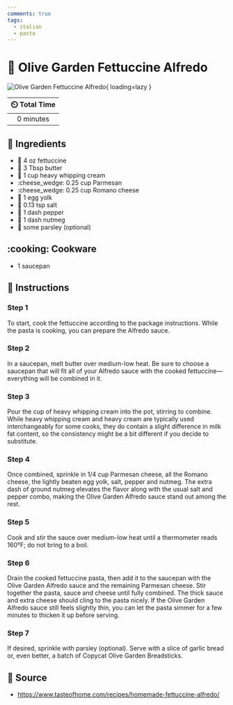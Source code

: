 ```yaml
---
comments: true
tags:
  - italian
  - pasta
---
```

# :spaghetti: Olive Garden Fettuccine Alfredo

![Olive Garden Fettuccine Alfredo](../assets/images/olive-garden-fettuccine-alfredo.jpg){ loading=lazy }

| :timer_clock: Total Time |
|:-----------------------: |
| 0 minutes |

## :salt: Ingredients

- :spaghetti: 4 oz fettuccine
- :butter: 3 Tbsp butter
- :icecream: 1 cup heavy whipping cream
- :cheese_wedge: 0.25 cup Parmesan
- :cheese_wedge: 0.25 cup Romano cheese
- :egg: 1 egg yolk
- :salt: 0.13 tsp salt
- :salt: 1 dash pepper
- :chestnut: 1 dash nutmeg
- :herb: some parsley (optional)

## :cooking: Cookware

- 1 saucepan

## :pencil: Instructions

### Step 1

To start, cook the fettuccine according to the package instructions. While the pasta is cooking, you can prepare the
Alfredo sauce.

### Step 2

In a saucepan, melt butter over medium-low heat. Be sure to choose a saucepan that will fit all of your Alfredo sauce
with the cooked fettuccine—everything will be combined in it.

### Step 3

Pour the cup of heavy whipping cream into the pot, stirring to combine. While heavy whipping cream and heavy cream are
typically used interchangeably for some cooks, they do contain a slight difference in milk fat content, so the
consistency might be a bit different if you decide to substitute.

### Step 4

Once combined, sprinkle in 1/4 cup Parmesan cheese, all the Romano cheese, the lightly beaten egg yolk, salt, pepper and
nutmeg. The extra dash of ground nutmeg elevates the flavor along with the usual salt and pepper combo, making the Olive
Garden Alfredo sauce stand out among the rest.

### Step 5

Cook and stir the sauce over medium-low heat until a thermometer reads 160°F; do not bring to a boil.

### Step 6

Drain the cooked fettuccine pasta, then add it to the saucepan with the Olive Garden Alfredo sauce and the remaining
Parmesan cheese. Stir together the pasta, sauce and cheese until fully combined. The thick sauce and extra cheese should
cling to the pasta nicely. If the Olive Garden Alfredo sauce still feels slightly thin, you can let the pasta simmer for
a few minutes to thicken it up before serving.

### Step 7

If desired, sprinkle with parsley (optional). Serve with a slice of garlic bread or, even better, a batch of Copycat
Olive Garden Breadsticks.

## :link: Source

- <https://www.tasteofhome.com/recipes/homemade-fettuccine-alfredo/>
